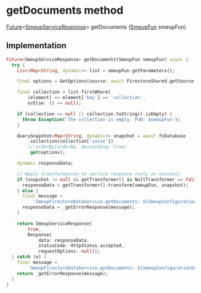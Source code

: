 


# getDocuments method








[Future](https://api.flutter.dev/flutter/dart-async/Future-class.html)&lt;[SmeupServiceResponse](../../smeup_services_smeup_service_response/SmeupServiceResponse-class.md)> getDocuments
([SmeupFun](../../smeup_models_smeup_fun/SmeupFun-class.md) smeupFun)








## Implementation

```dart
Future<SmeupServiceResponse> getDocuments(SmeupFun smeupFun) async {
  try {
    List<Map<String, dynamic>> list = smeupFun.getParameters();

    final options = GetOptions(source: await FirestoreShared.getSource());

    final collection = list.firstWhere(
        (element) => element['key'] == 'collection',
        orElse: () => null);

    if (collection == null || collection.toString().isEmpty) {
      throw Exception('The collection is empty. FUN: $smeupFun');
    }

    QuerySnapshot<Map<String, dynamic>> snapshot = await fsDatabase
        .collection(collection['value'])
        //.orderBy(orderBy, descending: true)
        .get(options);

    dynamic responseData;

    // Apply transformation to service response (only on success)
    if (snapshot != null && getTransformer() is NullTransformer == false) {
      responseData = getTransformer().transform(smeupFun, snapshot);
    } else {
      final message =
          'SmeupFirestoreDataService.getDocuments: ${SmeupConfigurationService.appDictionary.getLocalString('errorRetreivingInformation')}';
      responseData = _getErrorResponse(message);
    }

    return SmeupServiceResponse(
        true,
        Response(
            data: responseData,
            statusCode: HttpStatus.accepted,
            requestOptions: null));
  } catch (e) {
    final message =
        'SmeupFirestoreDataService.getDocuments: ${SmeupConfigurationService.appDictionary.getLocalString('errorRetreivingInformation')}: $e';
    return _getErrorResponse(message);
  }
}
```







